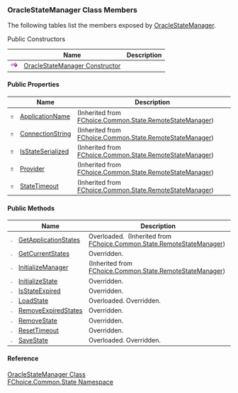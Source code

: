 ﻿### OracleStateManager Class Members

The following tables list the members exposed by [OracleStateManager](FChoice.Common~FChoice.Common.State.OracleStateManager.md).

Public Constructors

|   | Name | Description |
| --- | --- | --- |
| ![Public Constructor](dotnetimages/publicConstructor.png) | [OracleStateManager Constructor](FChoice.Common~FChoice.Common.State.OracleStateManager~_ctor.md) |   |



#### Public Properties

|   | Name | Description |
| --- | --- | --- |
| ![Public Property](dotnetimages/publicProperty.png) | [ApplicationName](FChoice.Common~FChoice.Common.State.RemoteStateManager~ApplicationName.md) | (Inherited from [FChoice.Common.State.RemoteStateManager](FChoice.Common~FChoice.Common.State.RemoteStateManager.md)) |
| ![Public Property](dotnetimages/publicProperty.png) | [ConnectionString](FChoice.Common~FChoice.Common.State.RemoteStateManager~ConnectionString.md) | (Inherited from [FChoice.Common.State.RemoteStateManager](FChoice.Common~FChoice.Common.State.RemoteStateManager.md)) |
| ![Public Property](dotnetimages/publicProperty.png) | [IsStateSerialized](FChoice.Common~FChoice.Common.State.RemoteStateManager~IsStateSerialized.md) | (Inherited from [FChoice.Common.State.RemoteStateManager](FChoice.Common~FChoice.Common.State.RemoteStateManager.md)) |
| ![Public Property](dotnetimages/publicProperty.png) | [Provider](FChoice.Common~FChoice.Common.State.RemoteStateManager~Provider.md) | (Inherited from [FChoice.Common.State.RemoteStateManager](FChoice.Common~FChoice.Common.State.RemoteStateManager.md)) |
| ![Public Property](dotnetimages/publicProperty.png) | [StateTimeout](FChoice.Common~FChoice.Common.State.RemoteStateManager~StateTimeout.md) | (Inherited from [FChoice.Common.State.RemoteStateManager](FChoice.Common~FChoice.Common.State.RemoteStateManager.md)) |



#### Public Methods

|   | Name | Description |
| --- | --- | --- |
| ![Public Method](dotnetimages/publicMethod.png) | [GetApplicationStates](FChoice.Common~FChoice.Common.State.RemoteStateManager~GetApplicationStates.md) | Overloaded.  (Inherited from [FChoice.Common.State.RemoteStateManager](FChoice.Common~FChoice.Common.State.RemoteStateManager.md)) |
| ![Public Method](dotnetimages/publicMethod.png) | [GetCurrentStates](FChoice.Common~FChoice.Common.State.OracleStateManager~GetCurrentStates.md) | Overridden.    |
| ![Public Method](dotnetimages/publicMethod.png) | [InitializeManager](FChoice.Common~FChoice.Common.State.RemoteStateManager~InitializeManager.md) | (Inherited from [FChoice.Common.State.RemoteStateManager](FChoice.Common~FChoice.Common.State.RemoteStateManager.md)) |
| ![Public Method](dotnetimages/publicMethod.png) | [InitializeState](FChoice.Common~FChoice.Common.State.OracleStateManager~InitializeState.md) | Overridden.    |
| ![Public Method](dotnetimages/publicMethod.png) | [IsStateExpired](FChoice.Common~FChoice.Common.State.OracleStateManager~IsStateExpired.md) | Overridden.    |
| ![Public Method](dotnetimages/publicMethod.png) | [LoadState](FChoice.Common~FChoice.Common.State.OracleStateManager~LoadState.md) | Overloaded. Overridden.    |
| ![Public Method](dotnetimages/publicMethod.png) | [RemoveExpiredStates](FChoice.Common~FChoice.Common.State.OracleStateManager~RemoveExpiredStates.md) | Overridden.    |
| ![Public Method](dotnetimages/publicMethod.png) | [RemoveState](FChoice.Common~FChoice.Common.State.OracleStateManager~RemoveState.md) | Overridden.    |
| ![Public Method](dotnetimages/publicMethod.png) | [ResetTimeout](FChoice.Common~FChoice.Common.State.OracleStateManager~ResetTimeout.md) | Overridden.    |
| ![Public Method](dotnetimages/publicMethod.png) | [SaveState](FChoice.Common~FChoice.Common.State.OracleStateManager~SaveState.md) | Overloaded. Overridden.    |





#### Reference

[OracleStateManager Class](FChoice.Common~FChoice.Common.State.OracleStateManager.md)  
[FChoice.Common.State Namespace](FChoice.Common~FChoice.Common.State_namespace.md)